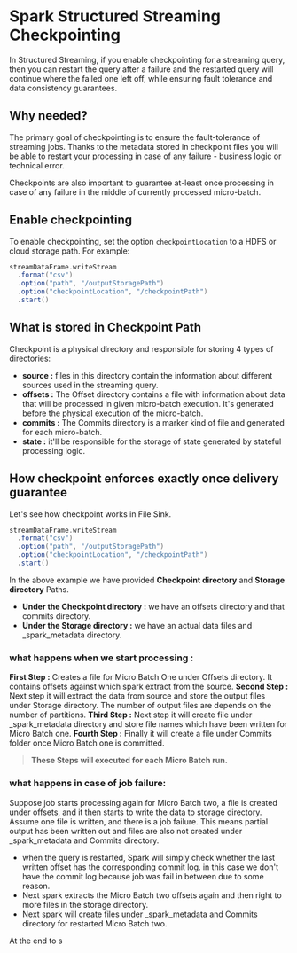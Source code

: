 
# Spark Structured Streaming Checkpointing

In Structured Streaming, if you enable checkpointing for a streaming query, then you can restart the query after a failure and the restarted query will continue where the failed one left off, while ensuring fault tolerance and data consistency guarantees.

## Why needed?
The primary goal of checkpointing is to ensure the fault-tolerance of streaming jobs. Thanks to the metadata stored in checkpoint files you will be able to restart your processing in case of any failure - business logic or technical error.

Checkpoints are also important to guarantee at-least once processing in case of any failure in the middle of currently processed micro-batch.

## Enable checkpointing
To enable checkpointing, set the option `checkpointLocation` to a HDFS or cloud storage path. For example:
```scala
streamDataFrame.writeStream
  .format("csv")
  .option("path", "/outputStoragePath")
  .option("checkpointLocation", "/checkpointPath")
  .start()
```
## What is stored in Checkpoint Path
Checkpoint is a physical directory and responsible for storing 4 types of directories:

-   **source :** files in this directory contain the information about different sources used in the streaming query.
-   **offsets :** The Offset directory contains a file with information about data that will be processed in given micro-batch execution. It's generated before the physical execution of the micro-batch.
-   **commits :** The Commits directory is a marker kind of file and generated for each micro-batch. 
-   **state :** it'll be responsible for the storage of state generated by stateful processing logic.

## How checkpoint enforces exactly once delivery guarantee
Let's see how checkpoint works in File Sink.
```scala
streamDataFrame.writeStream
  .format("csv")
  .option("path", "/outputStoragePath")
  .option("checkpointLocation", "/checkpointPath")
  .start()
```
In the above example we have provided **Checkpoint directory** and **Storage directory** Paths.

 - **Under the Checkpoint directory :** we have an offsets directory and that commits directory.
 - **Under the Storage directory :** we have an actual data files and _spark_metadata directory.

### what happens when we start processing :

**First Step :**  Creates a file for Micro Batch One under Offsets directory. It contains offsets against which spark extract from the source.
**Second Step :**  Next step it will extract the data from source and store the  output files under Storage directory. The number of output files are depends on the number of partitions.
**Third Step :**  Next step it will create file under _spark_metadata directory and store file names which have been written for Micro Batch one.
**Fourth Step :** Finally it will create a file under Commits folder once Micro Batch one is committed.

> **These Steps will executed for each Micro Batch run.**

### what happens in case of job failure:
Suppose job starts processing again for Micro Batch two, a file is created under offsets, and it then starts to write the data to storage directory. Assume one file is written, and there is a job failure. This means partial output has been written out and files are also not created under _spark_metadata and Commits directory.

 - when the query is restarted, Spark will simply check whether
   the last written offset has the corresponding commit log. in this case we don't have the commit log because job was fail in between due to some reason.
 - Next spark extracts the Micro Batch two offsets again and then right to more files in the storage directory.
 - Next spark will create files under _spark_metadata and Commits directory for restarted Micro Batch two.

At the end to s

 

<!--stackedit_data:
eyJoaXN0b3J5IjpbMTk2Nzk1MjQxMSwtMjk5NjYxMjY5LC0xNT
IyMzQxMjg3LC00NzQ0NjcxMjEsODU4NjIwNDY0LDc4NzEyNzI1
MSwtMTg0NzY5NjM3NywtMTY5MzEzODM1MSwxNjU2MTMyNjI4LD
I0MTczODQ3Nyw2ODQyMDUzNzAsMTYwMDQwMzQzMSwtNzI3MDE1
MDA3LC05NTkxMzkyNzgsOTg1NjM1NjU0LC0xNTQyNjA4MjU0LC
0xOTQyMjgzMjIwLC00MjIzMTg5OTQsLTMyNDI4MDczMCwtMjEx
NDUwMDQ4M119
-->
